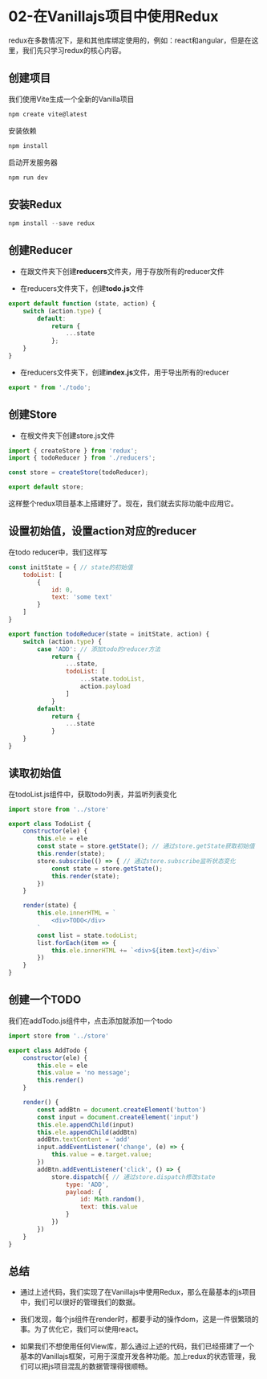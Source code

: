 # 02-在Vanillajs项目中使用Redux

redux在多数情况下，是和其他库绑定使用的，例如：react和angular，但是在这里，我们先只学习redux的核心内容。

## 创建项目

我们使用Vite生成一个全新的Vanilla项目

```js
npm create vite@latest
```

安装依赖

```js
npm install
```

启动开发服务器

```js
npm run dev
```

## 安装Redux

```js
npm install --save redux
```

## 创建Reducer

- 在跟文件夹下创建**reducers**文件夹，用于存放所有的reducer文件

- 在reducers文件夹下，创建**todo.js**文件

```js
export default function (state, action) {
    switch (action.type) {
        default:
            return {
                ...state
            };
    }
}
```

- 在reducers文件夹下，创建**index.js**文件，用于导出所有的reducer

```js
export * from './todo';
```

## 创建Store

- 在根文件夹下创建store.js文件

```js
import { createStore } from 'redux';
import { todoReducer } from './reducers';

const store = createStore(todoReducer);

export default store;
```

这样整个redux项目基本上搭建好了。现在，我们就去实际功能中应用它。

## 设置初始值，设置action对应的reducer

在todo reducer中，我们这样写

```js
const initState = { // state的初始值
    todoList: [
        {
            id: 0,
            text: 'some text'
        }
    ]
}

export function todoReducer(state = initState, action) {
    switch (action.type) {
        case 'ADD': // 添加todo的reducer方法
            return {
                ...state,
                todoList: [
                    ...state.todoList,
                    action.payload
                ]
            }
        default:
            return {
                ...state
            }
    }
}
```

## 读取初始值

在todoList.js组件中，获取todo列表，并监听列表变化

```jsx
import store from '../store'

export class TodoList {
    constructor(ele) {
        this.ele = ele
        const state = store.getState(); // 通过store.getState获取初始值
        this.render(state);
        store.subscribe(() => { // 通过store.subscribe监听状态变化
            const state = store.getState();
            this.render(state);
        })
    }

    render(state) {
        this.ele.innerHTML = `
            <div>TODO</div>
        `
        const list = state.todoList;
        list.forEach(item => {
            this.ele.innerHTML += `<div>${item.text}</div>`
        })
    }
}
```

## 创建一个TODO

我们在addTodo.js组件中，点击添加就添加一个todo

```js
import store from '../store'

export class AddTodo {
    constructor(ele) {
        this.ele = ele
        this.value = 'no message';
        this.render()
    }

    render() {
        const addBtn = document.createElement('button')
        const input = document.createElement('input')
        this.ele.appendChild(input)
        this.ele.appendChild(addBtn)
        addBtn.textContent = 'add'
        input.addEventListener('change', (e) => {
            this.value = e.target.value;
        })
        addBtn.addEventListener('click', () => {
            store.dispatch({ // 通过store.dispatch修改state
                type: 'ADD',
                payload: {
                    id: Math.random(),
                    text: this.value
                }
            })
        })
    }
}
```

## 总结

- 通过上述代码，我们实现了在Vanillajs中使用Redux，那么在最基本的js项目中，我们可以很好的管理我们的数据。

- 我们发现，每个js组件在render时，都要手动的操作dom，这是一件很繁琐的事。为了优化它，我们可以使用react。

- 如果我们不想使用任何View库，那么通过上述的代码，我们已经搭建了一个基本的Vanillajs框架，可用于深度开发各种功能。加上redux的状态管理，我们可以把js项目混乱的数据管理得很顺畅。
